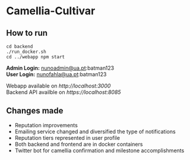 # Camellia-Cultivar
## How to run
```
cd backend
./run_docker.sh
cd ../webapp npm start
```

**Admin Login:** nunoadmin@ua.pt:batman123  
**User Login:**  nunofahla@ua.pt:batman123

Webapp available on *http://localhost:3000*  
Backend API availble on *https://localhost:8085*

## Changes made
- Reputation improvements
- Emailing service changed and diversified the type of notifications
- Reputation tiers represented in user profile
- Both backend and frontend are in docker containers
- Twitter bot for camellia confirmation and milestone accomplishments